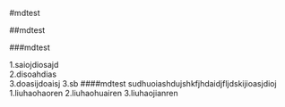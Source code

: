 #mdtest

##mdtest






###mdtest

1.saiojdiosajd  
2.disoahdias  
3.doasijdoaisj
3.sb
####mdtest
sudhuoiashdujshkfjhdaidjfljdskijioasjdioj
1.liuhaohaoren
2.liuhaohuairen
3.liuhaojianren
